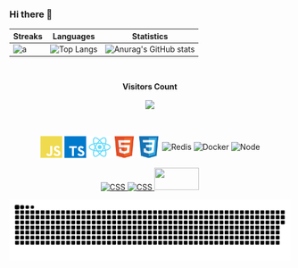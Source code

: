 
### Hi there 👋
  

| Streaks|Languages|Statistics  |
|--|--|--|
|![a](https://github-readme-streak-stats.herokuapp.com/?user=Thales-Eduardo&layout=compact&theme=dracula)| ![Top Langs]([https://github-readme-stats.vercel.app/api/top-langs/?username=Thales-Eduardo&layout=compact&theme=dracula](https://github-readme-stats.vercel.app/api/top-langs/?username=Thales-Eduardo&hide=css,html,java,objective-c,Handlebars,ruby,Starlark&layout=compact&theme=dracula))| ![Anurag's GitHub stats](https://github-readme-stats.vercel.app/api?username=Thales-Eduardo&show_icons=true&theme=dracula)|

<div align="center">
  <br>
  <p align="centre"><b>Visitors Count</b></p>  
  <p align="center"><img align="center" src="https://profile-counter.glitch.me/{Thales-Eduardo}/count.svg" /></p> 
  <br>
</div>
  
<div  align="center">
<div style="display: inline_block"><br>
  <img align="center" alt="Js" height="40" width="40" src="https://raw.githubusercontent.com/devicons/devicon/master/icons/javascript/javascript-plain.svg">
  <img align="center" alt="Ts" height="40" width="40" src="https://raw.githubusercontent.com/devicons/devicon/master/icons/typescript/typescript-plain.svg">
  <img align="center" alt="React" height="40" width="40" src="https://raw.githubusercontent.com/devicons/devicon/master/icons/react/react-original.svg">
  <img align="center" alt="HTML" height="40" width="40" src="https://raw.githubusercontent.com/devicons/devicon/master/icons/html5/html5-original.svg">
  <img align="center" alt="CSS" height="40" width="40" src="https://raw.githubusercontent.com/devicons/devicon/master/icons/css3/css3-original.svg">
  <img align="center" alt="Redis" height="40" width="40" src="https://cdn.iconscout.com/icon/free/png-256/redis-83994.png">
  <img align="center" alt="Docker" height="40" width="40" src="https://cdn-icons-png.flaticon.com/512/919/919853.png">
  <img align="center" alt="Node" height="50" width="50" src="https://www.iconninja.com/files/486/38/391/install-npm-js-node-javascript-tools-development-icon.png">
</div>
  <br/>
<div>
  <a href = "mailto: thalesdev22@gmail.com" target="_blank">
    <img alt="CSS" height="25" width="80" src="https://img.shields.io/badge/-Gmail-%23EA4335?style=for-the-badge&logo=gmail&logoColor=white">
  </a>
  <a href="https://www.linkedin.com/in/thales-eduardo-a7901120b/" target="_blank">
    <img alt="CSS" height="25" width="80" src="https://img.shields.io/badge/-LinkedIn-%230077B5?style=for-the-%20badge&logo=linkedin&logoColor=white">
  </a>
  <a href="https://gitlab.com/users/Thales_edu/groups" target="_blank">
    <img height="40" width="80" src="https://brandeps.com/logo-download/G/GitLab-logo-vector-01.svg">
  </a>
</div>
   
 ![Snake animation](https://github.com/Thales-Eduardo/Thales-Eduardo/blob/output/github-contribution-grid-snake.svg)

</div>

